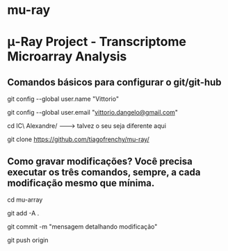 # mu-ray
# μ-Ray Project - Transcriptome Microarray Analysis



## Comandos básicos para configurar o git/git-hub
git config --global user.name "Vittorio" 

git config --global user.email "vittorio.dangelo@gmail.com" 

cd IC\ Alexandre/  ---> talvez o seu seja diferente aqui

git clone https://github.com/tiagofrenchy/mu-ray/


## Como gravar modificações? Você precisa executar os três comandos, sempre, a cada modificação mesmo que mínima.
cd mu-array

git add -A . 

git commit -m "mensagem detalhando modificação" 

git push origin
